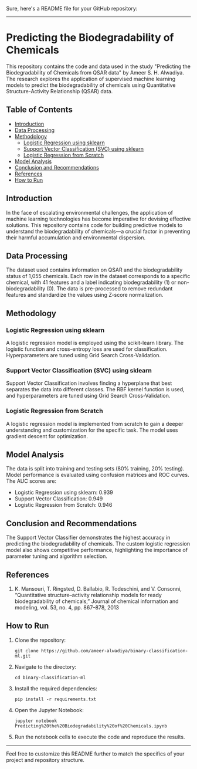 Sure, here's a README file for your GitHub repository:

---

# Predicting the Biodegradability of Chemicals

This repository contains the code and data used in the study "Predicting the Biodegradability of Chemicals from QSAR data" by Ameer S. H. Alwadiya. The research explores the application of supervised machine learning models to predict the biodegradability of chemicals using Quantitative Structure-Activity Relationship (QSAR) data. 

## Table of Contents

- [Introduction](#introduction)
- [Data Processing](#data-processing)
- [Methodology](#methodology)
  - [Logistic Regression using sklearn](#logistic-regression-using-sklearn)
  - [Support Vector Classification (SVC) using sklearn](#support-vector-classification-svc-using-sklearn)
  - [Logistic Regression from Scratch](#logistic-regression-from-scratch)
- [Model Analysis](#model-analysis)
- [Conclusion and Recommendations](#conclusion-and-recommendations)
- [References](#references)
- [How to Run](#how-to-run)

## Introduction

In the face of escalating environmental challenges, the application of machine learning technologies has become imperative for devising effective solutions. This repository contains code for building predictive models to understand the biodegradability of chemicals—a crucial factor in preventing their harmful accumulation and environmental dispersion. 

## Data Processing

The dataset used contains information on QSAR and the biodegradability status of 1,055 chemicals. Each row in the dataset corresponds to a specific chemical, with 41 features and a label indicating biodegradability (1) or non-biodegradability (0). The data is pre-processed to remove redundant features and standardize the values using Z-score normalization.

## Methodology

### Logistic Regression using sklearn

A logistic regression model is employed using the scikit-learn library. The logistic function and cross-entropy loss are used for classification. Hyperparameters are tuned using Grid Search Cross-Validation.

### Support Vector Classification (SVC) using sklearn

Support Vector Classification involves finding a hyperplane that best separates the data into different classes. The RBF kernel function is used, and hyperparameters are tuned using Grid Search Cross-Validation.

### Logistic Regression from Scratch

A logistic regression model is implemented from scratch to gain a deeper understanding and customization for the specific task. The model uses gradient descent for optimization.

## Model Analysis

The data is split into training and testing sets (80% training, 20% testing). Model performance is evaluated using confusion matrices and ROC curves. The AUC scores are:
- Logistic Regression using sklearn: 0.939
- Support Vector Classification: 0.949
- Logistic Regression from Scratch: 0.946

## Conclusion and Recommendations

The Support Vector Classifier demonstrates the highest accuracy in predicting the biodegradability of chemicals. The custom logistic regression model also shows competitive performance, highlighting the importance of parameter tuning and algorithm selection.

## References

1. K. Mansouri, T. Ringsted, D. Ballabio, R. Todeschini, and V. Consonni, “Quantitative structure–activity relationship models for ready biodegradability of chemicals,” Journal of chemical information and modeling, vol. 53, no. 4, pp. 867–878, 2013

## How to Run

1. Clone the repository:
   ```
   git clone https://github.com/ameer-alwadiya/binary-classification-ml.git
   ```
2. Navigate to the directory:
   ```
   cd binary-classification-ml
   ```
3. Install the required dependencies:
   ```
   pip install -r requirements.txt
   ```
4. Open the Jupyter Notebook:
   ```
   jupyter notebook Predicting%20the%20Biodegradability%20of%20Chemicals.ipynb
   ```
5. Run the notebook cells to execute the code and reproduce the results.

---

Feel free to customize this README further to match the specifics of your project and repository structure.
